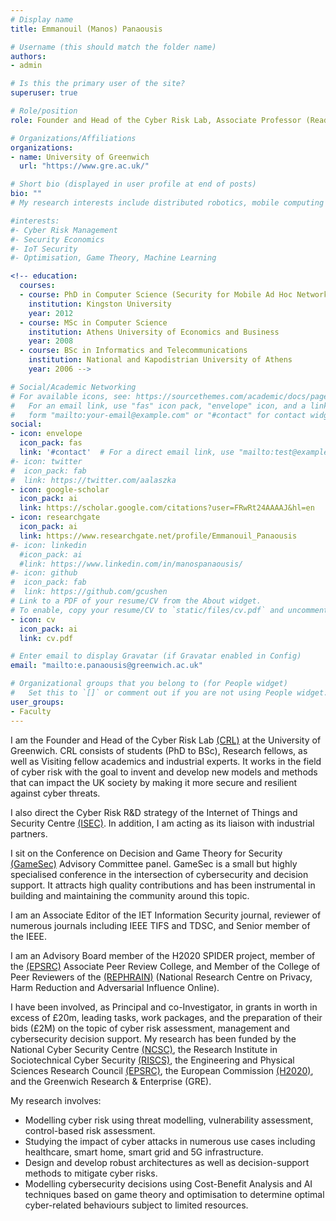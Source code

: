 ```yaml
---
# Display name
title: Emmanouil (Manos) Panaousis

# Username (this should match the folder name)
authors:
- admin

# Is this the primary user of the site?
superuser: true

# Role/position
role: Founder and Head of the Cyber Risk Lab, Associate Professor (Reader) of Computer Science

# Organizations/Affiliations
organizations:
- name: University of Greenwich
  url: "https://www.gre.ac.uk/"

# Short bio (displayed in user profile at end of posts)
bio: ""
# My research interests include distributed robotics, mobile computing and programmable matter.

#interests:
#- Cyber Risk Management
#- Security Economics
#- IoT Security
#- Optimisation, Game Theory, Machine Learning

<!-- education:
  courses:
  - course: PhD in Computer Science (Security for Mobile Ad Hoc Networks)
    institution: Kingston University
    year: 2012
  - course: MSc in Computer Science
    institution: Athens University of Economics and Business
    year: 2008
  - course: BSc in Informatics and Telecommunications
    institution: National and Kapodistrian University of Athens
    year: 2006 -->

# Social/Academic Networking
# For available icons, see: https://sourcethemes.com/academic/docs/page-builder/#icons
#   For an email link, use "fas" icon pack, "envelope" icon, and a link in the
#   form "mailto:your-email@example.com" or "#contact" for contact widget.
social:
- icon: envelope
  icon_pack: fas
  link: '#contact'  # For a direct email link, use "mailto:test@example.org".
#- icon: twitter
#  icon_pack: fab
#  link: https://twitter.com/aalaszka
- icon: google-scholar
  icon_pack: ai
  link: https://scholar.google.com/citations?user=FRwRt24AAAAJ&hl=en
- icon: researchgate
  icon_pack: ai
  link: https://www.researchgate.net/profile/Emmanouil_Panaousis
#- icon: linkedin
  #icon_pack: ai
  #link: https://www.linkedin.com/in/manospanaousis/
#- icon: github
#  icon_pack: fab
#  link: https://github.com/gcushen
# Link to a PDF of your resume/CV from the About widget.
# To enable, copy your resume/CV to `static/files/cv.pdf` and uncomment the lines below.
- icon: cv
  icon_pack: ai
  link: cv.pdf

# Enter email to display Gravatar (if Gravatar enabled in Config)
email: "mailto:e.panaousis@greenwich.ac.uk"

# Organizational groups that you belong to (for People widget)
#   Set this to `[]` or comment out if you are not using People widget.
user_groups:
- Faculty
---
```

I am the Founder and Head of the Cyber Risk Lab [(CRL)](https://www.cyberrisklab.co.uk/) at the University of Greenwich. CRL consists of students (PhD to BSc), Research fellows, as well as Visiting fellow academics and industrial experts. It works in the field of cyber risk with the goal to invent and develop new models and methods that can impact the UK society by making it more secure and resilient against cyber threats.

I also direct the Cyber Risk R&D strategy of the Internet of Things and Security Centre [(ISEC)](https://www.gre.ac.uk/research/groups/isec). In addition, I am acting as its liaison with industrial partners.

I sit on the Conference on Decision and Game Theory for Security [(GameSec)](https://www.gamesec-conf.org/) Advisory Committee panel. GameSec is a small but highly specialised conference in the intersection of cybersecurity and decision support. It attracts high quality contributions and has been instrumental in building and maintaining the community around this topic.

I am an Associate Editor of the IET Information Security journal, reviewer of numerous journals including IEEE TIFS and TDSC, and Senior member of the IEEE.

I am an Advisory Board member of the H2020 SPIDER project, member of the [(EPSRC)](https://epsrc.ukri.org) Associate Peer Review College, and Member of the College of Peer Reviewers of the [(REPHRAIN)](https://www.rephrain.ac.uk/) (National Research Centre on Privacy, Harm Reduction and Adversarial Influence Online).

I have been involved, as Principal and co-Investigator, in grants in worth in excess of £20m, leading tasks, work packages, and the preparation of their bids (£2M) on the topic of cyber risk assessment, management and cybersecurity decision support. My research has been funded by the National Cyber Security Centre [(NCSC)](https://www.ncsc.gov.uk/), the Research Institute in Sociotechnical Cyber Security [(RISCS)](https://www.riscs.org.uk/), the Engineering and Physical Sciences Research Council [(EPSRC)](https://epsrc.ukri.org/), the European Commission [(H2020)](https://ec.europa.eu/programmes/horizon2020/en), and the Greenwich Research & Enterprise (GRE).

My research involves:
* Modelling cyber risk using threat modelling, vulnerability assessment, control-based risk assessment.
* Studying the impact of cyber attacks in numerous use cases including healthcare, smart home, smart grid and 5G infrastructure.
* Design and develop robust architectures as well as decision-support methods to mitigate cyber risks.
* Modelling cybersecurity decisions using Cost-Benefit Analysis and AI techniques based on game theory and optimisation to determine optimal cyber-related behaviours subject to limited resources.

























<!-- I am an Associate Professor at the School of Computing and Mathematical Sciences, [University of Greenwich](https://www.gre.ac.uk/people/rep/las/mr-manos-panaousis), since 2019. I have founded the [Cyber Risk Lab](https://www.cyberrisklab.co.uk/) as the Cyber Risk and Enterprise Lead of the Internet of Things and Security Centre [(ISEC)](https://www.gre.ac.uk/research/groups/isec). Before Greenwich, I held appointments at the University of Surrey, University of Brighton, Imperial College London, Queen Mary University London, and Ubitech Technologies Ltd.

I am also an IEEE Senior Member, member of the EPSRC Associate Peer Review College, Associate Editor of the IET Information Security journal, Advisory Committee Member for the Conference on Decision and Game Theory for Security [(GameSec)](https://www.gamesec-conf.org/), Advisory Board member of the H2020 [SPIDER](https://spider-h2020.eu/) project, and Member of the College of Peer Reviewers of the [REPHRAIN](https://www.rephrain.ac.uk/) (National Research Centre on Privacy, Harm Reduction and Adversarial Influence Online).

My core expertise is in designing and implementing robust defences against adversarial behaviour and my research interests are at the intersection of applied maths and cyber security.  

My research has been funded by the National Cyber Security Centre [(NCSC)](https://www.ncsc.gov.uk/), the Research Institute in Sociotechnical Cyber Security [(RISCS)](https://www.riscs.org.uk/), the Engineering and Physical Sciences Research Council [(EPSRC)](https://epsrc.ukri.org/), the European Commission [(H2020)](https://ec.europa.eu/programmes/horizon2020/en), and the Greenwich Research & Enterprise (GRE). -->
